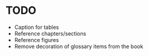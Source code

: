 # TODO

- Caption for tables
- Reference chapters/sections
- Reference figures
- Remove decoration of glossary items from the book